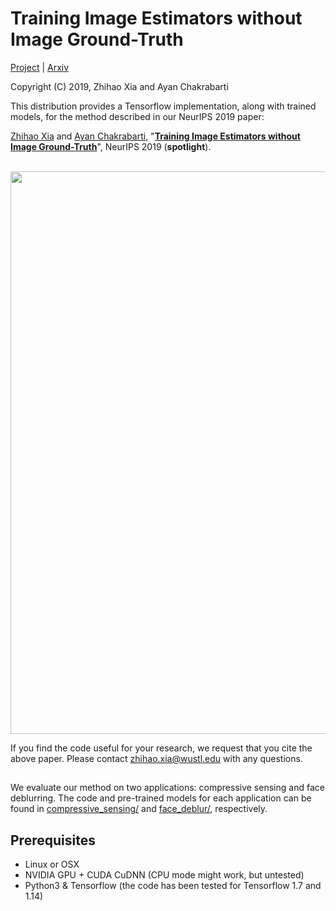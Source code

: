 # Training Image Estimators without Image Ground-Truth

[Project](https://projects.ayanc.org/unsupimg/) | [Arxiv](https://arxiv.org/abs/1906.05775)

Copyright (C) 2019, Zhihao Xia and Ayan Chakrabarti

This distribution provides a Tensorflow implementation, along with trained models, for the method described in our NeurIPS 2019 paper:

[Zhihao Xia](https://likesum.github.io/) and [Ayan Chakrabarti](https://cse.wustl.edu/faculty/Pages/faculty.aspx?bio=117), "**[Training Image Estimators without Image Ground-Truth](https://arxiv.org/abs/1906.05775)**", NeurIPS 2019 (**spotlight**).

<br />
<img src="figure.jpg" width="900px"/>
<br />

If you find the code useful for your research, we request that you cite the above paper. Please contact zhihao.xia@wustl.edu with any questions.

## 
We evaluate our method on two applications: compressive sensing and face deblurring. The code and pre-trained models for each application can be found in [compressive_sensing/](./compressive_sensing/) and [face_deblur/](./face_deblur/), respectively. 

## Prerequisites
- Linux or OSX
- NVIDIA GPU + CUDA CuDNN (CPU mode might work, but untested)
- Python3 & Tensorflow (the code has been tested for Tensorflow 1.7 and 1.14)